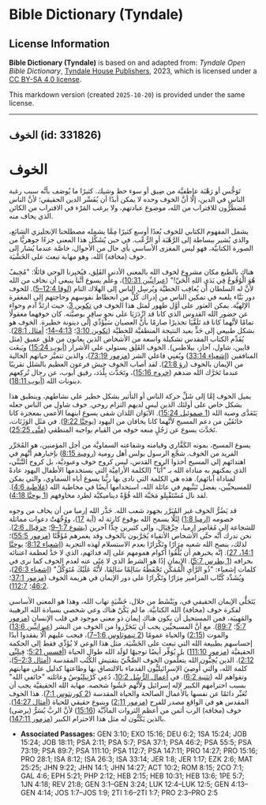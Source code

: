 # Bible Dictionary (Tyndale)

## License Information

**Bible Dictionary (Tyndale)** is based on and adapted from: _Tyndale Open Bible Dictionary_, [Tyndale House Publishers](https://tyndaleopenresources.com/), 2023, which is licensed under a [CC BY-SA 4.0 license](https://creativecommons.org/licenses/by-sa/4.0/legalcode.en).

This markdown version (created `2025-10-20`) is provided under the same license.



--------------------------------

## الخوف (id: 331826)

الخوف
=====

تَوَجُّس أو رَهْبَة عاطفيَّة من ضِيق أو سوء حظ وشيك. كثيرًا ما يُوصَف بأنَّه سبب رغبة الناس في الدين، إلَّا أنَّ الخوف وحده لا يمكن أبدًا أن يُفَسِّر الدين الحقيقي؛ لأنَّ الناس مُضطَرُّون للاقتراب من الله، موضوع عبادتهم، ولا يرغب المَرْء في الاقتراب من الكائن الذي يخاف منه.

يشمل المفهوم الكتابي للخوف بُعدًا أوسع كثيرًا مِمَّا يشمله مصطلحنا الإنجليزي الشائع، والذي يُشير ببساطة إلى الرَّهْبَة أو الرُّعْب. في حين يُشَكِّل هذا المعنى جزءًا جوهريًّا من الصورة الكتابيَّة، فهو ليس المغزى الأساسي بأي حال من الأحوال، خاصَّة عندما يُشار إلى خوف (مخافة) الله، وهو مهابة تبعث على الخَشْيَة.

هناك بالطبع مكان مشروع لخوف الله بالمعنى الأدنى القَلِق، فيُخبِرنا الوحي قائلًا: "مُخِيفٌ هُوَ الْوُقُوعُ فِي يَدَيِ اللهِ الْحَيِّ!" ([عبرانيِّين 10:31](https://ref.ly/Heb10:31))، وعلَّم يسوع أنَّنا ينبغي أن نخاف من الله لأنَّ له السلطان أن يُعاقِب الخطيَّة ويُرسِل الناس إلى الهلاك التام ([لوقا 12:4–5](https://ref.ly/Luke12:4-Luke12:5)). للخوف دور بَنَّاء يلعبه في تمكين الناس من إدراك كُلٍّ من انحطاط نفوسهم وحاجتهم إلى المغفرة الإلهيَّة. يمكن العثور على أوَّل ظهور لمثل هذا الخوف في [تكوين 3](https://ref.ly/Gen3:1-Gen3:24)، حيث ارتَدَّ آدم وحواء عن حضور الله القدوس الذي كانا قد ازْدَرَيَا على نحوٍ سافِرٍ بوصيَّته. كان خوفهما معقولًا تمامًا لأنَّهما كانا قد تَلَقَّيَا تحذيرًا صارمًا بأنَّ العصيان سَيُؤَدِّي إلى دينونة خطيرة. الخوف هو بشكل طبيعي إلى حَدٍّ بعيد النتيجة المنطقيَّة للخطيَّة ([تكوين 3:10](https://ref.ly/Gen3:10)؛ [4:13–14](https://ref.ly/Gen4:13-Gen4:14)؛ [أمثال 28:1](https://ref.ly/Prov28:1)). يُقَدِّم الكتاب المقدس تشكيلة واسعة من الأشخاص الذين يعانون من قلق عميق (مثل قايين، شاول، آحاز، بيلاطس). الخوف القَلِق يستولي على الأشرار ([أيوب 15:24](https://ref.ly/Job15:24)) ويَبغَت المنافقين ([إشعياء 33:14](https://ref.ly/Isa33:14)) ويُفنِي فاعلي الشر ([مزمور 73:19](https://ref.ly/Ps73:19))، والذين تتميَّز حياتهم الخالية من الإيمان بالخوف ([رؤ 21:8](https://ref.ly/Rev21:8)). لقد أصاب الخوف جيش فرعون العظيم بالشلل تقريبًا عندما تَحَرَّك الله ضدهم ([خروج 15:16](https://ref.ly/Exod15:16))، وتَحَدَّث بِلْدَد، رفيق أيوب، عن رجال تُركِعهم دينونات الله ([أيوب 18:11](https://ref.ly/Job18:11)).

يميل الخوف إمَّا إلى شَلِّ حركة الناس أو التأثير بشكل خطير على نشاطهم، وينطبق هذا بشكل خاص على أولئك الذين ليس لديهم التزام روحي. خوف شاول من الناس جعله يَتَعَدَّى وصية الله ([1 صموئيل 15:24](https://ref.ly/1Sam15:24)). الأَبَوَان اللذان شفى يسوع ابنهما الأعمى بمعجزة كانا خائفَيْن من دعم المسيح لأنَّهما كانا يخافان من اليهود ([يوحنَّا 9:22](https://ref.ly/John9:22)). في مَثَل الوَزَنَات، تَحَدَّث يسوع عن رَجُلٍ منعه خوفه من القيام بواجبه المنطقي ([متَّى 25:25](https://ref.ly/Matt25:25)).

يسوع المسيح، بموته الكَفَّاري وقيامته وشفاعته السماويَّة من أجل المؤمنين، هو المُحَرِّر الفريد من الخوف. شجَّع الرسول بولس أهل رومية ([رومية 8:15](https://ref.ly/Rom8:15)) بإخبارهم أنَّهم في اهتدائهم إلى المسيح أخذوا الروح القدس، ليس كروح خوف وعبوديَّة، بل كروح التَّبَنِّي، الذي يمكنهم به مناداة الله بـ "أَبَا" (الكلمة الأرامِيَّة التي يستخدمها الأطفال اليهود عادةً لمناداة آبائهم). هذه هي الكلمة التي نادى بها ربُّنا يسوع أباه السماوي، والتي يمكن للمسيحيِّين، بفضل تَبَنِّيهم في عائلة الله، استخدامها أيضًا في مخاطبة الله ([غلاطية 4:6](https://ref.ly/Gal4:6)). لقد نال مُسْتَقْبِلو مَحَبَّة الله قُوَّةً ديناميكيَّة لطرد مخاوفهم ([1 يوحنَّا 4:18](https://ref.ly/1John4:18)).

قد يَضُرُّ الخوف غير المُبَرَّر بجهود شعب الله. حَذَّر الله إرميا من أن يخاف من وجوه خصومه ([إرميا 1:8](https://ref.ly/Jer1:8)) لِئَلَّا يسمح الله بوقوع كارثة له (آية [17](https://ref.ly/Jer1:17))، ووُجِّهَتْ دعوات مماثلة للشجاعة إلى مُعَاصِر إرميا، حِزْقِيَال، وإلى كثيرين جِدًّا آخرين ([يشوع 1:7–9](https://ref.ly/Josh1:7-Josh1:9)؛ [حزقيال 2:6](https://ref.ly/Ezek2:6)). نحن ندرك أنَّه حتَّى الأشخاص الأتقياء يُجَرَّبون بالخوف وقد يغمرهم مُؤَقَّتًا ([مزمور 55:5](https://ref.ly/Ps55:5))؛ لذلك، ينصح الله شعبه مِرَارًا وتَكْرَارًا بعدم الاستسلام لهذه التجربة ([إشعياء 8:12](https://ref.ly/Isa8:12)؛ [يوحنَّا 14:1، 27](https://ref.ly/John14:1,John14:27)). إنَّه يخبرهم أن يُلْقُوا أكوام همومهم على إله فدائهم، الذي لا حَدَّ لعظمة اعتنائه بخرافه ([1 بطرس 5:7](https://ref.ly/1Pet5:7)). الإيمان إذًا هو الشرط الذي لا غِنًى عنه لعدم الخوف كما نرى في كلمات إشعياء: "ذُو الرَّأْيِ الْمُمَكَّنِ تَحْفَظُهُ سَالِمًا سَالِمًا، لأَنَّهُ عَلَيْكَ مُتَوَكِّلٌ" ([إشعياء 26:3](https://ref.ly/Isa26:3))، ويُشَدِّد كُتَّاب المزامير مِرَارًا وتَكْرارًا على دور الإيمان في هزيمة الخوف ([مزمور 37:1](https://ref.ly/Ps37:1)؛ [46:2](https://ref.ly/Ps46:2)؛ [112:7](https://ref.ly/Ps112:7)).

يَتَجَلَّى الإيمان الحقيقي في، ويَنْشَط من خلال، خَشْيَةٍ تهاب الله، وهذا هو المعنى الأساسي لفكرة خوف (مخافة) الله الكتابيَّة. ما لم يَكُنْ هناك وعي شخصي بسيادة الله الرهيبة والمَهِيبَة، فمن المستحيل أن يكون هناك إيمان ذو معنى موجود في قلب الإنسان ([مزمور 5:7](https://ref.ly/Ps5:7)؛ [89:7](https://ref.ly/Ps89:7)). مع أنَّ المسيحيِّين يجب أن يَتَحَرَّروا من الخوف من البشر ([عبرانيِّين 13:6](https://ref.ly/Heb13:6)) والموت ([2:15](https://ref.ly/Heb2:15)) والحياة عمومًا ([2 تيموثاوس 1:6–7](https://ref.ly/2Tim1:6-2Tim1:7))، فيجب عليهم ألَّا يفقدوا أبدًا إحساسهم بطبيعة الله التي تبعث على الخَشْيَة. مثل هذا الوعي لا يُؤَدِّي فقط إلى الحكمة الحقيقيَّة ([مزمور 111:10](https://ref.ly/Ps111:10)) بل يُوَفِّر أيضًا توجيهًا لوَلَد الله طوال الحياة ([أفسس 5:21](https://ref.ly/Eph5:21)؛ [فِيلِبِّي 2:12](https://ref.ly/Phil2:12)). الذين يُحِبُّون الله يتعلَّمون الخوف الصِّحِّيّ بتفتيش الكُتُب المقدسة ([أمثال 2:3–5](https://ref.ly/Prov2:3-Prov2:5))، كلمة الله، والتي أُوصِيَ الإسرائيليُّون القدماء بالالتصاق بها وطاعتها كدليل على مهابتهم وتقواهم لله ([تثنية 6:2](https://ref.ly/Deut6:2)). في [أعمال الرُّسُل 10:2](https://ref.ly/Acts10:2)، دُعِي كَرْنِيلِيُوسُ وعائلته "خائفي الله" بسبب احترامهم الكبير لإله إسرائيل ولأنَّهم خَشُوا شخصه. مهابة الله الحقيقيَّة يجب أن تُعَبِّر دائمًا عن نفسها بالأعمال الصالحة والحياة المقدسة ([2 كورنثوس 7:1](https://ref.ly/2Cor7:1)). هذا الخوف المقدس هو في الواقع مصدر للفرح ([مزمور 2:11](https://ref.ly/Ps2:11)) وينبوع حقيقي للحياة ([أمثال 14:27](https://ref.ly/Prov14:27)). خوف (مخافة) الرب أثمن من أعظم الثروات المادِّيَّة ([15:16](https://ref.ly/Prov15:16)) لأنَّ الربَّ يُسَرُّ (يرضى) بالذين يَكُنُّون له مثل هذا الاحترام الكبير ([مزمور 147:11](https://ref.ly/Ps147:11)).

* **Associated Passages:** GEN 3:10; EXO 15:16; DEU 6:2; 1SA 15:24; JOB 15:24; JOB 18:11; PSA 2:11; PSA 5:7; PSA 37:1; PSA 46:2; PSA 55:5; PSA 73:19; PSA 89:7; PSA 111:10; PSA 112:7; PSA 147:11; PRO 14:27; PRO 15:16; PRO 28:1; ISA 8:12; ISA 26:3; ISA 33:14; JER 1:8; JER 1:17; EZK 2:6; MAT 25:25; JHN 9:22; JHN 14:1; JHN 14:27; ACT 10:2; ROM 8:15; 2CO 7:1; GAL 4:6; EPH 5:21; PHP 2:12; HEB 2:15; HEB 10:31; HEB 13:6; 1PE 5:7; 1JN 4:18; REV 21:8; GEN 3:1–GEN 3:24; LUK 12:4–LUK 12:5; GEN 4:13–GEN 4:14; JOS 1:7–JOS 1:9; 2TI 1:6–2TI 1:7; PRO 2:3–PRO 2:5

